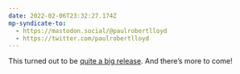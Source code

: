 ```yaml
---
date: 2022-02-06T23:32:27.174Z
mp-syndicate-to:
  - https://mastodon.social/@paulrobertlloyd
  - https://twitter.com/paulrobertlloyd
---
```

This turned out to be [quite a big release](https://getindiekit.com/releases/#v030). And there’s more to come!
